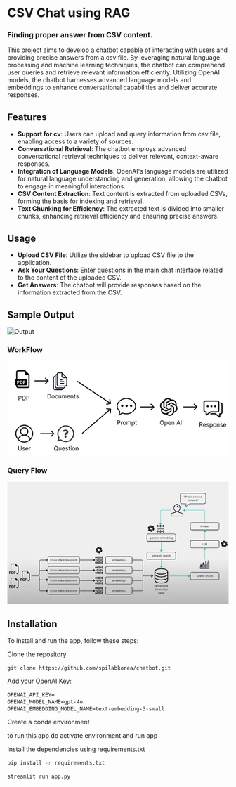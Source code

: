 # CSV Chat using RAG

### Finding proper answer from CSV content.

This project aims to develop a chatbot capable of interacting with users and providing precise answers from a csv file. By leveraging natural language processing and machine learning techniques, the chatbot can comprehend user queries and retrieve relevant information efficiently. Utilizing OpenAI models, the chatbot harnesses advanced language models and embeddings to enhance conversational capabilities and deliver accurate responses.

## Features

- **Support for cv**: Users can upload and query information from csv file, enabling access to a variety of sources.  
- **Conversational Retrieval**: The chatbot employs advanced conversational retrieval techniques to deliver relevant, context-aware responses.  
- **Integration of Language Models**: OpenAI's language models are utilized for natural language understanding and generation, allowing the chatbot to engage in meaningful interactions.  
- **CSV Content Extraction**: Text content is extracted from uploaded CSVs, forming the basis for indexing and retrieval.  
- **Text Chunking for Efficiency**: The extracted text is divided into smaller chunks, enhancing retrieval efficiency and ensuring precise answers.  

## Usage

- **Upload CSV File**: Utilize the sidebar to upload CSV file to the application.  
- **Ask Your Questions**: Enter questions in the main chat interface related to the content of the uploaded CSV.  
- **Get Answers**: The chatbot will provide responses based on the information extracted from the CSV.  

## Sample Output
![Output](demos/demo_min.gif)

### WorkFlow
![WorkFlow](workflow.png)

### Query Flow
![Query Flow](queryflow.png)


## Installation

To install and run the app, follow these steps:

Clone the repository 

```
git clone https://github.com/spilabkorea/chatbot.git
```

Add your OpenAI Key:

```
OPENAI_API_KEY=
OPENAI_MODEL_NAME=gpt-4o
OPENAI_EMBEDDING_MODEL_NAME=text-embedding-3-small
```

Create a conda environment

to run this app do activate environment and run app


Install the dependencies using requirements.txt

```bash
pip install -r requirements.txt
```

```
streamlit run app.py
```


